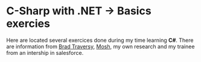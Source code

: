 # C-Sharp with .NET -> Basics exercies

Here are located several exercices done during my time learning **C#**. There are information from [Brad Traversy](https://www.youtube.com/user/TechGuyWeb), [Mosh](https://www.youtube.com/user/programmingwithmosh), my own research and my trainee from an intership in salesforce.